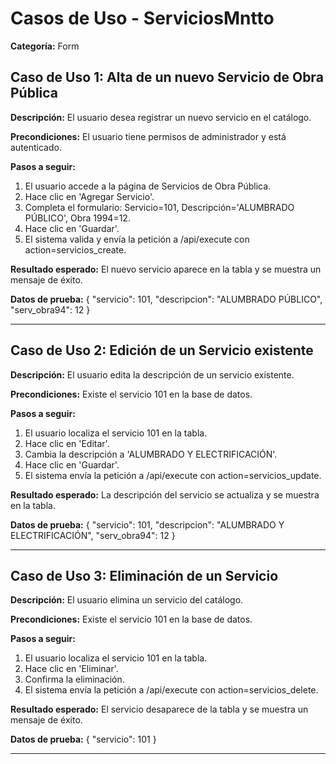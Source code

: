 # Casos de Uso - ServiciosMntto

**Categoría:** Form

## Caso de Uso 1: Alta de un nuevo Servicio de Obra Pública

**Descripción:** El usuario desea registrar un nuevo servicio en el catálogo.

**Precondiciones:**
El usuario tiene permisos de administrador y está autenticado.

**Pasos a seguir:**
1. El usuario accede a la página de Servicios de Obra Pública.
2. Hace clic en 'Agregar Servicio'.
3. Completa el formulario: Servicio=101, Descripción='ALUMBRADO PÚBLICO', Obra 1994=12.
4. Hace clic en 'Guardar'.
5. El sistema valida y envía la petición a /api/execute con action=servicios_create.

**Resultado esperado:**
El nuevo servicio aparece en la tabla y se muestra un mensaje de éxito.

**Datos de prueba:**
{ "servicio": 101, "descripcion": "ALUMBRADO PÚBLICO", "serv_obra94": 12 }

---

## Caso de Uso 2: Edición de un Servicio existente

**Descripción:** El usuario edita la descripción de un servicio existente.

**Precondiciones:**
Existe el servicio 101 en la base de datos.

**Pasos a seguir:**
1. El usuario localiza el servicio 101 en la tabla.
2. Hace clic en 'Editar'.
3. Cambia la descripción a 'ALUMBRADO Y ELECTRIFICACIÓN'.
4. Hace clic en 'Guardar'.
5. El sistema envía la petición a /api/execute con action=servicios_update.

**Resultado esperado:**
La descripción del servicio se actualiza y se muestra en la tabla.

**Datos de prueba:**
{ "servicio": 101, "descripcion": "ALUMBRADO Y ELECTRIFICACIÓN", "serv_obra94": 12 }

---

## Caso de Uso 3: Eliminación de un Servicio

**Descripción:** El usuario elimina un servicio del catálogo.

**Precondiciones:**
Existe el servicio 101 en la base de datos.

**Pasos a seguir:**
1. El usuario localiza el servicio 101 en la tabla.
2. Hace clic en 'Eliminar'.
3. Confirma la eliminación.
4. El sistema envía la petición a /api/execute con action=servicios_delete.

**Resultado esperado:**
El servicio desaparece de la tabla y se muestra un mensaje de éxito.

**Datos de prueba:**
{ "servicio": 101 }

---

